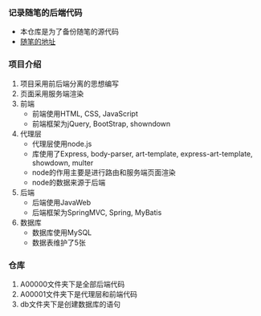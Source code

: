 ### 记录随笔的后端代码
* 本仓库是为了备份随笔的源代码
* [随笔的地址](http://www.a00000..xyz)

### 项目介绍
1. 项目采用前后端分离的思想编写
2. 页面采用服务端渲染
3. 前端
    * 前端使用HTML, CSS, JavaScript
    * 前端框架为jQuery, BootStrap, showndown
4. 代理层
    * 代理层使用node.js
    * 库使用了Express, body-parser, art-template, express-art-template, showdown, multer
    * node的作用主要是进行路由和服务端页面渲染
    * node的数据来源于后端
5. 后端
    * 后端使用JavaWeb
    * 后端框架为SpringMVC, Spring, MyBatis
6. 数据库
    * 数据库使用MySQL
    * 数据表维护了5张

### 仓库
1. A00000文件夹下是全部后端代码
2. A00001文件夹下是代理层和前端代码
3. db文件夹下是创建数据库的语句
